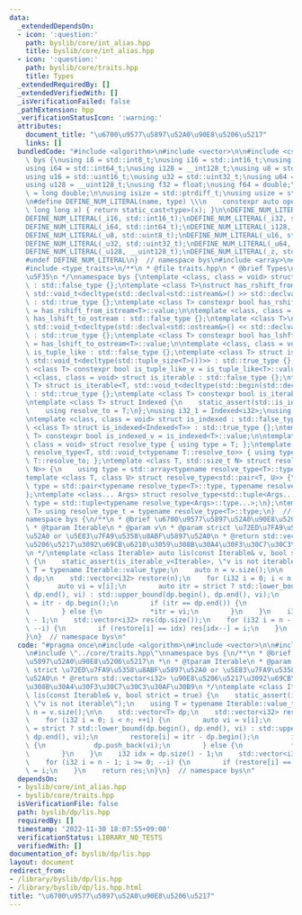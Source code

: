 ```yaml
---
data:
  _extendedDependsOn:
  - icon: ':question:'
    path: byslib/core/int_alias.hpp
    title: byslib/core/int_alias.hpp
  - icon: ':question:'
    path: byslib/core/traits.hpp
    title: Types
  _extendedRequiredBy: []
  _extendedVerifiedWith: []
  _isVerificationFailed: false
  _pathExtension: hpp
  _verificationStatusIcon: ':warning:'
  attributes:
    document_title: "\u6700\u9577\u5897\u52A0\u90E8\u5206\u5217"
    links: []
  bundledCode: "#include <algorithm>\n#include <vector>\n\n#include <cstdint>\nnamespace\
    \ bys {\nusing i8 = std::int8_t;\nusing i16 = std::int16_t;\nusing i32 = std::int32_t;\n\
    using i64 = std::int64_t;\nusing i128 = __int128_t;\nusing u8 = std::uint8_t;\n\
    using u16 = std::uint16_t;\nusing u32 = std::uint32_t;\nusing u64 = std::uint64_t;\n\
    using u128 = __uint128_t;\nusing f32 = float;\nusing f64 = double;\nusing f128\
    \ = long double;\n\nusing isize = std::ptrdiff_t;\nusing usize = std::size_t;\n\
    \n#define DEFINE_NUM_LITERAL(name, type) \\\n    constexpr auto operator\"\" name(unsigned\
    \ long long x) { return static_cast<type>(x); }\n\nDEFINE_NUM_LITERAL(_i8, std::int8_t);\n\
    DEFINE_NUM_LITERAL(_i16, std::int16_t);\nDEFINE_NUM_LITERAL(_i32, std::int32_t);\n\
    DEFINE_NUM_LITERAL(_i64, std::int64_t);\nDEFINE_NUM_LITERAL(_i128, __int128_t);\n\
    DEFINE_NUM_LITERAL(_u8, std::uint8_t);\nDEFINE_NUM_LITERAL(_u16, std::uint16_t);\n\
    DEFINE_NUM_LITERAL(_u32, std::uint32_t);\nDEFINE_NUM_LITERAL(_u64, std::uint64_t);\n\
    DEFINE_NUM_LITERAL(_u128, __uint128_t);\nDEFINE_NUM_LITERAL(_z, std::size_t);\n\
    #undef DEFINE_NUM_LITERAL\n}  // namespace bys\n#include <array>\n#include <iostream>\n\
    #include <type_traits>\n/**\n * @file traits.hpp\n * @brief Types\n *\n * type_traits\u62E1\
    \u5F35\n */\nnamespace bys {\ntemplate <class, class = void> struct has_rshift_from_istream\
    \ : std::false_type {};\ntemplate <class T>\nstruct has_rshift_from_istream<T,\
    \ std::void_t<decltype(std::declval<std::istream&>() >> std::declval<T&>())>>\
    \ : std::true_type {};\ntemplate <class T> constexpr bool has_rshift_from_istream_v\
    \ = has_rshift_from_istream<T>::value;\n\ntemplate <class, class = void> struct\
    \ has_lshift_to_ostream : std::false_type {};\ntemplate <class T>\nstruct has_lshift_to_ostream<T,\
    \ std::void_t<decltype(std::declval<std::ostream&>() << std::declval<T&>())>>\
    \ : std::true_type {};\ntemplate <class T> constexpr bool has_lshft_to_ostream_v\
    \ = has_lshift_to_ostream<T>::value;\n\ntemplate <class, class = void> struct\
    \ is_tuple_like : std::false_type {};\ntemplate <class T> struct is_tuple_like<T,\
    \ std::void_t<decltype(std::tuple_size<T>())>> : std::true_type {};\ntemplate\
    \ <class T> constexpr bool is_tuple_like_v = is_tuple_like<T>::value;\n\ntemplate\
    \ <class, class = void> struct is_iterable : std::false_type {};\ntemplate <class\
    \ T> struct is_iterable<T, std::void_t<decltype(std::begin(std::declval<T>()))>>\
    \ : std::true_type {};\ntemplate <class T> constexpr bool is_iterable_v = is_iterable<T>::value;\n\
    \ntemplate <class T> struct Indexed {\n    static_assert(std::is_integral_v<T>);\n\
    \    using resolve_to = T;\n};\nusing i32_1 = Indexed<i32>;\nusing i64_1 = Indexed<i64>;\n\
    \ntemplate <class, class = void> struct is_indexed : std::false_type {};\ntemplate\
    \ <class T> struct is_indexed<Indexed<T>> : std::true_type {};\ntemplate <class\
    \ T> constexpr bool is_indexed_v = is_indexed<T>::value;\n\ntemplate <class T,\
    \ class = void> struct resolve_type { using type = T; };\ntemplate <class T> struct\
    \ resolve_type<T, std::void_t<typename T::resolve_to>> { using type = typename\
    \ T::resolve_to; };\ntemplate <class T, std::size_t N> struct resolve_type<std::array<T,\
    \ N>> {\n    using type = std::array<typename resolve_type<T>::type, N>;\n};\n\
    template <class T, class U> struct resolve_type<std::pair<T, U>> {\n    using\
    \ type = std::pair<typename resolve_type<T>::type, typename resolve_type<U>::type>;\n\
    };\ntemplate <class... Args> struct resolve_type<std::tuple<Args...>> {\n    using\
    \ type = std::tuple<typename resolve_type<Args>::type...>;\n};\ntemplate <class\
    \ T> using resolve_type_t = typename resolve_type<T>::type;\n}  // namespace bys\n\
    namespace bys {\n/**\n * @brief \u6700\u9577\u5897\u52A0\u90E8\u5206\u5217\n *\n\
    \ * @tparam Iterable\n * @param v\n * @param strict \u72ED\u7FA9\u5358\u8ABF\u5897\
    \u52A0 or \u5E83\u7FA9\u5358\u8ABF\u5897\u52A0\n * @return std::vector<i32> \u90E8\
    \u5206\u5217\u3092\u69CB\u6210\u3059\u308B\u30A4\u30F3\u30C7\u30C3\u30AF\u30B9\
    \n */\ntemplate <class Iterable> auto lis(const Iterable& v, bool strict = true)\
    \ {\n    static_assert(is_iterable_v<Iterable>, \"v is not iterable\");\n    using\
    \ T = typename Iterable::value_type;\n    auto n = v.size();\n\n    std::vector<T>\
    \ dp;\n    std::vector<i32> restore(n);\n    for (i32 i = 0; i < n; ++i) {\n \
    \       auto vi = v[i];\n        auto itr = strict ? std::lower_bound(dp.begin(),\
    \ dp.end(), vi) : std::upper_bound(dp.begin(), dp.end(), vi);\n        restore[i]\
    \ = itr - dp.begin();\n        if (itr == dp.end()) {\n            dp.push_back(vi);\n\
    \        } else {\n            *itr = vi;\n        }\n    }\n    i32 idx = dp.size()\
    \ - 1;\n    std::vector<i32> res(dp.size());\n    for (i32 i = n - 1; i >= 0;\
    \ --i) {\n        if (restore[i] == idx) res[idx--] = i;\n    }\n    return res;\n\
    }\n}  // namespace bys\n"
  code: "#pragma once\n#include <algorithm>\n#include <vector>\n\n#include \"../core/int_alias.hpp\"\
    \n#include \"../core/traits.hpp\"\nnamespace bys {\n/**\n * @brief \u6700\u9577\
    \u5897\u52A0\u90E8\u5206\u5217\n *\n * @tparam Iterable\n * @param v\n * @param\
    \ strict \u72ED\u7FA9\u5358\u8ABF\u5897\u52A0 or \u5E83\u7FA9\u5358\u8ABF\u5897\
    \u52A0\n * @return std::vector<i32> \u90E8\u5206\u5217\u3092\u69CB\u6210\u3059\
    \u308B\u30A4\u30F3\u30C7\u30C3\u30AF\u30B9\n */\ntemplate <class Iterable> auto\
    \ lis(const Iterable& v, bool strict = true) {\n    static_assert(is_iterable_v<Iterable>,\
    \ \"v is not iterable\");\n    using T = typename Iterable::value_type;\n    auto\
    \ n = v.size();\n\n    std::vector<T> dp;\n    std::vector<i32> restore(n);\n\
    \    for (i32 i = 0; i < n; ++i) {\n        auto vi = v[i];\n        auto itr\
    \ = strict ? std::lower_bound(dp.begin(), dp.end(), vi) : std::upper_bound(dp.begin(),\
    \ dp.end(), vi);\n        restore[i] = itr - dp.begin();\n        if (itr == dp.end())\
    \ {\n            dp.push_back(vi);\n        } else {\n            *itr = vi;\n\
    \        }\n    }\n    i32 idx = dp.size() - 1;\n    std::vector<i32> res(dp.size());\n\
    \    for (i32 i = n - 1; i >= 0; --i) {\n        if (restore[i] == idx) res[idx--]\
    \ = i;\n    }\n    return res;\n}\n}  // namespace bys\n"
  dependsOn:
  - byslib/core/int_alias.hpp
  - byslib/core/traits.hpp
  isVerificationFile: false
  path: byslib/dp/lis.hpp
  requiredBy: []
  timestamp: '2022-11-30 18:07:55+09:00'
  verificationStatus: LIBRARY_NO_TESTS
  verifiedWith: []
documentation_of: byslib/dp/lis.hpp
layout: document
redirect_from:
- /library/byslib/dp/lis.hpp
- /library/byslib/dp/lis.hpp.html
title: "\u6700\u9577\u5897\u52A0\u90E8\u5206\u5217"
---
```

